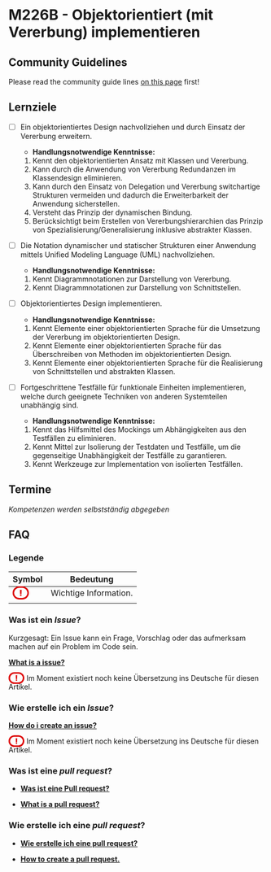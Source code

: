 # M226B - Objektorientiert (mit Vererbung) implementieren
## Community Guidelines
Please read the community guide lines [on this page](https://github.com/INFAxb/example-repository) first!

## Lernziele
- [ ] Ein objektorientiertes Design nachvollziehen und durch Einsatz der Vererbung erweitern.	
 	- **Handlungsnotwendige Kenntnisse:**
    1. Kennt den objektorientierten Ansatz mit Klassen und Vererbung.
    2. Kann durch die Anwendung von Vererbung Redundanzen im Klassendesign eliminieren.
    3. Kann durch den Einsatz von Delegation und Vererbung switchartige Strukturen vermeiden und dadurch die Erweiterbarkeit der Anwendung sicherstellen.
    4. Versteht das Prinzip der dynamischen Bindung.
    5. Berücksichtigt beim Erstellen von Vererbungshierarchien das Prinzip von Spezialisierung/Generalisierung inklusive abstrakter Klassen.

- [ ]	Die Notation dynamischer und statischer Strukturen einer Anwendung mittels Unified Modeling Language (UML) nachvollziehen.	
 	- **Handlungsnotwendige Kenntnisse:**
    1.	Kennt Diagrammnotationen zur Darstellung von Vererbung.
    2.	Kennt Diagrammnotationen zur Darstellung von Schnittstellen.

- [ ]	Objektorientiertes Design implementieren.	
 	- **Handlungsnotwendige Kenntnisse:**
    1.	Kennt Elemente einer objektorientierten Sprache für die Umsetzung der Vererbung im objektorientierten Design.
    2.	Kennt Elemente einer objektorientierten Sprache für das Überschreiben von Methoden im objektorientierten Design.
    3.	Kennt Elemente einer objektorientierten Sprache für die Realisierung von Schnittstellen und abstrakten Klassen.

- [ ]	Fortgeschrittene Testfälle für funktionale Einheiten implementieren, welche durch geeignete Techniken von anderen Systemteilen unabhängig sind.	
 	- **Handlungsnotwendige Kenntnisse:**
    1.	Kennt das Hilfsmittel des Mockings um Abhängigkeiten aus den Testfällen zu eliminieren.
    2.	Kennt Mittel zur Isolierung der Testdaten und Testfälle, um die gegenseitige Unabhängigkeit der Testfälle zu garantieren.
    3.	Kennt Werkzeuge zur Implementation von isolierten Testfällen.

## Termine
*Kompetenzen werden selbstständig abgegeben*



## FAQ



### Legende

| <strong>Symbol</strong>                                      | Bedeutung             |
| ------------------------------------------------------------ | --------------------- |
| <span style="font-weight: 900; color: #DD0000; border: 3px solid #DD0000; border-radius: 30px; padding-left: 10px; padding-right: 10px;">!</span> | Wichtige Information. |
|                                                              |                       |



### Was ist ein <i>Issue</i>?

Kurzgesagt: Ein Issue kann ein Frage, Vorschlag oder das aufmerksam machen auf ein Problem im Code sein.

<strong><a href="https://docs.github.com/en/issues/tracking-your-work-with-issues/about-issues" target="_blank">What is a issue?</a></strong>

<span style="font-weight: 900; color: #DD0000; border: 3px solid #DD0000; border-radius: 30px; padding-left: 10px; padding-right: 10px;">!</span> Im Moment existiert noch keine Übersetzung ins Deutsche für diesen Artikel.



### Wie erstelle ich ein <i>Issue</i>?

<strong><a href="https://docs.github.com/en/issues/tracking-your-work-with-issues/creating-an-issue" target="_blank">How do i create an issue?</a></strong>

<span style="font-weight: 900; color: #DD0000; border: 3px solid #DD0000; border-radius: 30px; padding-left: 10px; padding-right: 10px;">!</span> Im Moment existiert noch keine Übersetzung ins Deutsche für diesen Artikel.



### Was ist eine <i>pull request</i>?

+ <strong><a href="https://docs.github.com/de/github/collaborating-with-pull-requests/proposing-changes-to-your-work-with-pull-requests/about-pull-requests" target="_blank">Was ist eine Pull request?</a></strong>

+ <strong><a href="https://docs.github.com/en/github/collaborating-with-pull-requests/proposing-changes-to-your-work-with-pull-requests/about-pull-requests" target="_blank">What is a pull request?</a></strong>



### Wie erstelle ich eine <i>pull request</i>?

+ <strong><a href="https://docs.github.com/de/github/collaborating-with-pull-requests/proposing-changes-to-your-work-with-pull-requests/creating-a-pull-request" target="_blank">Wie erstelle ich eine pull request?</a></strong>

+ <strong><a href="https://docs.github.com/en/github/collaborating-with-pull-requests/proposing-changes-to-your-work-with-pull-requests/creating-a-pull-request" target="_blank">How to create a pull request.</a></strong>

